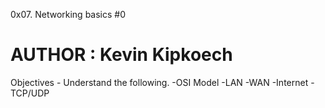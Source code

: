 0x07. Networking basics #0

# AUTHOR : Kevin Kipkoech

Objectives - Understand the following.
-OSI Model
-LAN
-WAN
-Internet
-TCP/UDP
